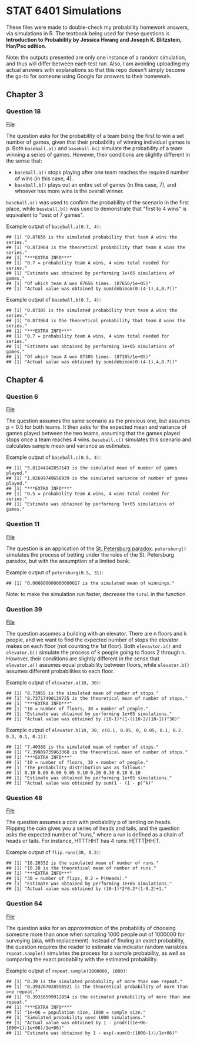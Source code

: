 # STAT 6401 Simulations

These files were made to double-check my probability homework answers, via simulations in R. The textbook being used for these questions is **Introduction to Probability by Jessica Hwang and Joseph K. Blitzstein, Har/Psc edition**.

Note: the outputs presented are only one instance of a random simulation, and thus will differ between each test run. Also, I am avoiding uploading my actual answers with explanations so that this repo doesn't simply become the go-to for someone using Google for answers to their homework.

## Chapter 3

### Question 18

[File](files/Ch3Prob18.R)

The question asks for the probability of a team being the first to win a set number of games, given that their probability of winning individual games is p. Both ```baseball.a()``` and ```baseball.b()``` simulate the probability of a team winning a series of games. However, their conditions are slightly different in the sense that:

- ```baseball.a()``` stops playing after one team reaches the required number of wins (in this case, 4).
- ```baseball.b()``` plays out an entire set of games (in this case, 7), and whoever has more wins is the overall winner.

```baseball.a()``` was used to confirm the probability of the scenario in the first place, while ```baseball.b()``` was used to demonstrate that "first to 4 wins" is equivalent to "best of 7 games".

Example output of ```baseball.a(0.7, 4)```:

```
## [1] "0.87656 is the simulated probability that team A wins the series."
## [1] "0.873964 is the theoretical probability that team A wins the series."
## [1] "***EXTRA INFO***"
## [1] "0.7 = probability team A wins, 4 wins total needed for series."
## [1] "Estimate was obtained by performing 1e+05 simulations of games,"
## [1] "Of which team A won 87656 times. (87656/1e+05)"
## [1] "Actual value was obtained by sum(dnbinom(0:(4-1),4,0.7))"
```

Example output of ```baseball.b(0.7, 4)```:

```
## [1] "0.87305 is the simulated probability that team A wins the series."
## [1] "0.873964 is the theoretical probability that team A wins the series."
## [1] "***EXTRA INFO***"
## [1] "0.7 = probability team A wins, 4 wins total needed for series."
## [1] "Estimate was obtained by performing 1e+05 simulations of games,"
## [1] "Of which team A won 87305 times. (87305/1e+05)"
## [1] "Actual value was obtained by sum(dnbinom(0:(4-1),4,0.7))"
```

## Chapter 4

### Question 6

[File](files/Ch4Prob06.R)

The question assumes the same scenario as the previous one, but assumes p = 0.5 for both teams. It then asks for the expected mean and variance of games played between the two teams, assuming that the games played stops once a team reaches 4 wins. ```baseball.c()``` simulates this scenario and calculates sample mean and variance as estimates.

Example output of ```baseball.c(0.5, 4)```:

```
## [1] "5.81244142857143 is the simulated mean of number of games played."
## [1] "1.02699749656939 is the simulated variance of number of games played."
## [1] "***EXTRA INFO***"
## [1] "0.5 = probability team A wins, 4 wins total needed for series."
## [1] "Estimate was obtained by performing 7e+05 simulations of games."
```

### Question 11

[File](files/Ch4Prob11.R)

The question is an application of the [St. Petersburg paradox](https://en.wikipedia.org/wiki/St._Petersburg_paradox). ```petersburg()``` simulates the process of betting under the rules of the St. Petersburg paradox, but with the assumption of a limited bank.

Example output of ```petersburg(0.5, 31)```:

```
## [1] "0.000800000000000027 is the simulated mean of winnings."
```

Note: to make the simulation run faster, decrease the ```total``` in the function.

### Question 39

[File](files/Ch4Prob39.R)

The question assumes a building with an elevator. There are n floors and k people, and we want to find the expected number of stops the elevator makes on each floor (not counting the 1st floor). Both ```elevavtor.a()``` and ```elevator.b()``` simulate the process of k people going to floors 2 through n. However, their conditions are slightly different in the sense that ```elevator.a()``` assumes equal probability between floors, while ```elevator.b()``` assumes different probabilities to each floor.

Example output of ```elevator.a(10, 30)```:

```
## [1] "8.73955 is the simulated mean of number of stops."
## [1] "8.73717490139725 is the theoretical mean of number of stops."
## [1] "***EXTRA INFO***"
## [1] "10 = number of floors, 30 = number of people."
## [1] "Estimate was obtained by performing 1e+05 simulations."
## [1] "Actual value was obtained by (10-1)*(1-((10-2/(10-1))^30)"
```

Example output of ```elevator.b(10, 30, c(0.1, 0.05, 0, 0.05, 0.1, 0.2, 0.3, 0.1, 0.1))```:

```
## [1] "7.40388 is the simulated mean of number of stops."
## [1] "7.39989735963368 is the theoretical mean of number of stops."
## [1] "***EXTRA INFO***"
## [1] "10 = number of floors, 30 = number of people."
## [1] "The probability distribution was as follows:"
## [1] 0.10 0.05 0.00 0.05 0.10 0.20 0.30 0.10 0.10
## [1] "Estimate was obtained by performing 1e+05 simulations."
## [1] "Actual value was obtained by sum(1 - (1 - p)^k)"
```

### Question 48

[File](files/Ch4Prob48.R)

The question assumes a coin with probability p of landing on heads. Flipping the coin gives you a series of heads and tails, and the question asks the expected number of "runs," where a run is defined as a chain of heads or tails. For instance, HTTTHHT has 4 runs: H|TTT|HH|T.

Example output of ```flip.runs(30, 0.2)```:

```
## [1] "10.26352 is the simulated mean of number of runs."
## [1] "10.28 is the theoretical mean of number of runs."
## [1] "***EXTRA INFO***"
## [1] "30 = number of flips, 0.2 = P(Heads)."
## [1] "Estimate was obtained by performing 1e+05 simulations."
## [1] "Actual value was obtained by (30-1)*2*0.2*(1-0.2)+1."
```

### Question 64

[File](files/Ch4Prob64.R)

The question asks for an *approximation* of the probability of choosing someone more than once when sampling 1000 people out of 1000000 for surveying (aka, with replacement). Instead of finding an *exact* probability, the question requires the reader to estimate via indicator random variables. ```repeat.sample()``` simulates the process for a sample probability, as well as comparing the exact probability with the estimated probability.

Example output of ```repeat.sample(1000000, 1000)```:

```
## [1] "0.39 is the simulated probability of more than one repeat."
## [1] "0.393267028558521 is the theoretical probability of more than one repeat."
## [1] "0.39316599912854 is the estimated probability of more than one repeat."
## [1] "***EXTRA INFO***"
## [1] "1e+06 = population size, 1000 = sample size."
## [1] "Simulated probability used 1000 simulations."
## [1] "Actual value was obtained by 1 - prod(((1e+06-1000+1):1e+06)/1e+06)"
## [1] "Estimate was obtained by 1 - exp(-sum(0:(1000-1))/1e+06)"
```
